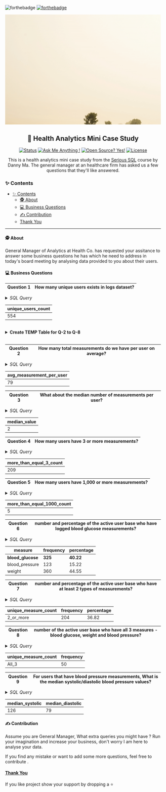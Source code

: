 ![forthebadge](https://forthebadge.com/images/badges/built-with-love.svg)
[![forthebadge](https://forthebadge.com/images/badges/open-source.svg)](https://forthebadge.com)


<p align="center">
    <img src="images\poster.gif" alt="healthcare-analytics">
</p>
<h2 align="center"> 🏥 Health Analytics Mini Case Study </h2>

<div align="center">

  [![Status](https://img.shields.io/badge/status-active-success.svg)]()
  [![Ask Me Anything !](https://img.shields.io/badge/Ask%20me-anything-1abc9c.svg)]() 
  [![Open Source? Yes!](https://badgen.net/badge/Open%20Source%20%3F/Yes%21/blue?icon=github)]()
  [![License](https://img.shields.io/badge/license-MIT-blue.svg)]()

</div>

<p align="center"> This is a health analytics mini case study from the <a href="https://www.datawithdanny.com/">Serious SQL</a> course by Danny Ma. The general manager at an healthcare firm has asked us a few questions that they'll like answered.
    <br> 
</p>

### ✨ Contents 

- [✨ Contents](#-contents)
  - [🕵️ About <a name='about'></a>](#️-about-)
  - [💻 Business Questions <a name='business-questions'></a>](#-business-questions-)
  - [✍️ Contribution <a name='contribution'></a>](#️-contribution-)
  - [Thank You](#thank-you)

------



#### 🕵️ About <a name='about'></a>

<p>
General Manager of Analytics at Health Co. has requested your assitance to  answer some business questions he has which he need to address in today's board meeting by analysing data provided to you about their users. 
</p>


#### 💻 Business Questions <a name='business-questions'></a>

|Question 1 | How many unique users exists in logs dataset? |
|--|--|


<details>
<summary><i>SQL Query</i></summary>

```sql
SELECT
  COUNT(DISTINCT id) as unique_users_count
FROM
  health.user_logs;
```

</details>

| unique_users_count | 
|--|
| 554 |

<br>

<details>
<summary><strong>Create TEMP Table for Q-2 to Q-8</strong></summary>

```sql
DROP TABLE IF EXISTS user_measure_count;
CREATE TEMP TABLE user_measure_count AS (
  SELECT
    id,
    COUNT(*) AS measure_count, 
    COUNT( DISTINCT measure) AS unique_measure 
  FROM
    health.user_logs
  GROUP BY
    1
);
```

</details>
<br>

|Question 2 | How many total measurements do we have per user on average? |
|--|--|

<details>
<summary><i>SQL Query</i></summary>

```sql
SELECT
  ROUND(AVG(measure_count)) AS avg_measurement_per_user
FROM
  user_measure_count;
```

</details>


| avg_measurement_per_user | 
|--|
| 79 |


|Question 3 | What about the median number of measurements per user? |
|--|--|

<details>
<summary><i>SQL Query</i></summary>

```sql
SELECT
  PERCENTILE_CONT(0.5) WITHIN GROUP (
    ORDER BY
      measure_count
  ) AS median_value
FROM
  user_measure_count;
```

</details>

| median_value | 
|--|
| 2 |

|Question 4 | How many users have 3 or more measurements? |
|--|--|

<details>
<summary><i>SQL Query</i></summary>

```sql
SELECT
  COUNT(*) AS more_than_equal_3_count
FROM
  user_measure_count
WHERE
  measure_count >= 3;
```

</details>

| more_than_equal_3_count | 
|--|
| 209 | 

|Question 5 | How many users have 1,000 or more measurements? |
|--|--|

<details>
<summary><i>SQL Query</i></summary>

```sql
SELECT
  COUNT(*) AS more_than_equal_1000_count
FROM
  user_measure_count
WHERE
  measure_count >= 1000 ;
```


</details>

| more_than_equal_1000_count | 
|--|
| 5 | 

|Question 6 |  number and percentage of the active user base who have logged blood glucose measurements? |
|--|--|


<details>
<summary><i>SQL Query</i></summary>

```sql

  WITH measure_with_count AS (
  SELECT
    measure,
    COUNT (DISTINCT id) as frequency
  FROM
    health.user_logs
  group by
    measure
)
SELECT
  measure,
  frequency,
  ROUND(
    100 * frequency :: NUMERIC / SUM(frequency) OVER() ,
    2
  )  AS percentage
from
  measure_with_count;   
```

</details>

| measure        | frequency | percentage |
| -------------- | --------- | ----- |
| **blood_glucose**  | **325**       | **40.22** |
| blood_pressure | 123       | 15.22 |
| weight         | 360       | 44.55 |

|Question 7 | number and percentage of the active user base who have at least 2 types of measurements? |
|--|--|


<details>
<summary><i>SQL Query</i></summary>

```sql

SELECT
  '2_or_more' AS unique_measure_count,
  SUM(
    CASE
      WHEN unique_measure >= 2 THEN 1
      ELSE 0
    END
  ) :: NUMERIC AS frequency,
  ROUND(
    100 * SUM(
      CASE
        WHEN unique_measure >= 2 THEN 1
        ELSE 0
      END
    ) :: NUMERIC / COUNT(*),
    2
  ) AS percentage
FROM
  user_measure_count;
```

</details>


| unique_measure_count | frequency | percentage |
| -------------------- | --------- | ---------- |
| 2_or_more            | 204       | 36.82      |

|Question 8 | number of the active user base who have all 3 measures - blood glucose, weight and blood pressure? |
|--|--|




<details>
<summary><i>SQL Query</i></summary>

```sql

SELECT
  'All_3' AS unique_measure_count , 
  COUNT(*) AS frequency 
FROM
  user_measure_count
WHERE 
  unique_measure = 3;
```

</details>


| unique_measure_count | frequency |  
| -- | -- |
| All_3 | 50 | 


|Question 9 | For users that have blood pressure measurements, What is the median systolic/diastolic blood pressure values? |
|--|--|


<details>
<summary><i>SQL Query</i></summary>

```sql
SELECT
  PERCENTILE_CONT(0.5) WITHIN GROUP (ORDER BY systolic) AS median_systolic,
  PERCENTILE_CONT(0.5) WITHIN GROUP (ORDER BY diastolic) AS median_diastolic
FROM health.user_logs
WHERE measure = 'blood_pressure';
```

</details>

| median_systolic | median_diastolic | 
| -- | -- | 
| 126 | 79 | 


#### ✍️ Contribution <a name='contribution'></a>

Assume you are General Manager, What extra queries you might have ? Run your imagination and increase your business, don't worry I am here to analyse your data. 

If you find any mistake or want to add some more questions, feel free to contribute . 

#### [Thank You]() 

If you like project show your support by dropping a ⭐



